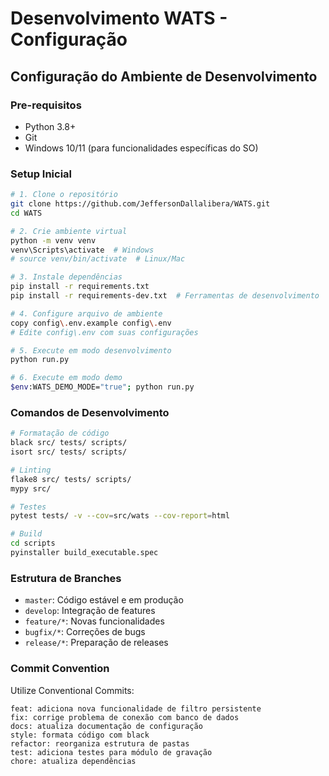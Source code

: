 # Desenvolvimento WATS - Configuração

## Configuração do Ambiente de Desenvolvimento

### Pre-requisitos

- Python 3.8+
- Git
- Windows 10/11 (para funcionalidades específicas do SO)

### Setup Inicial

```bash
# 1. Clone o repositório
git clone https://github.com/JeffersonDallalibera/WATS.git
cd WATS

# 2. Crie ambiente virtual
python -m venv venv
venv\Scripts\activate  # Windows
# source venv/bin/activate  # Linux/Mac

# 3. Instale dependências
pip install -r requirements.txt
pip install -r requirements-dev.txt  # Ferramentas de desenvolvimento

# 4. Configure arquivo de ambiente
copy config\.env.example config\.env
# Edite config\.env com suas configurações

# 5. Execute em modo desenvolvimento
python run.py

# 6. Execute em modo demo
$env:WATS_DEMO_MODE="true"; python run.py
```

### Comandos de Desenvolvimento

```bash
# Formatação de código
black src/ tests/ scripts/
isort src/ tests/ scripts/

# Linting
flake8 src/ tests/ scripts/
mypy src/

# Testes
pytest tests/ -v --cov=src/wats --cov-report=html

# Build
cd scripts
pyinstaller build_executable.spec
```

### Estrutura de Branches

- `master`: Código estável e em produção
- `develop`: Integração de features
- `feature/*`: Novas funcionalidades
- `bugfix/*`: Correções de bugs
- `release/*`: Preparação de releases

### Commit Convention

Utilize Conventional Commits:

```
feat: adiciona nova funcionalidade de filtro persistente
fix: corrige problema de conexão com banco de dados
docs: atualiza documentação de configuração
style: formata código com black
refactor: reorganiza estrutura de pastas
test: adiciona testes para módulo de gravação
chore: atualiza dependências
```
